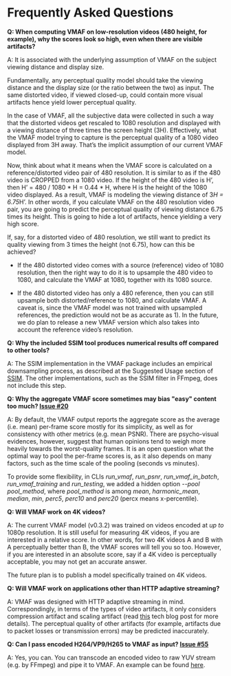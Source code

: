 # Frequently Asked Questions

**Q: When computing VMAF on low-resolution videos (480 height, for example), why the scores look so high, even when there are visible artifacts?**

A: It is associated with the underlying assumption of VMAF on the subject viewing distance and display size.

Fundamentally, any perceptual quality model should take the viewing distance and the display size (or the ratio between the two) as input. The same distorted video, if viewed closed-up, could contain more visual artifacts hence yield lower perceptual quality.

In the case of VMAF, all the subjective data were collected in such a way that the distorted videos get rescaled to 1080 resolution and displayed with a viewing distance of three times the screen height (3H). Effectively, what the VMAF model trying to capture is the perceptual quality of a 1080 video displayed from 3H away. That’s the implicit assumption of our current VMAF model.

Now, think about what it means when the VMAF score is calculated on a reference/distorted video pair of 480 resolution. It is similar to as if the 480 video is CROPPED from a 1080 video. If the height of the 480 video is H’, then H’ = 480 / 1080 * H = 0.44 * H, where H is the height of the 1080 video displayed. As a result, VMAF is modeling the viewing distance of 3*H = 6.75*H’. In other words, if you calculate VMAF on the 480 resolution video pair, you are going to predict the perceptual quality of viewing distance 6.75 times its height. This is going to hide a lot of artifacts, hence yielding a very high score.

If, say, for a distorted video of 480 resolution, we still want to predict its quality viewing from 3 times the height (not 6.75), how can this be achieved? 

- If the 480 distorted video comes with a source (reference) video of 1080 resolution, then the right way to do it is to upsample the 480 video to 1080, and calculate the VMAF at 1080, together with its 1080 source.

- If the 480 distorted video has only a 480 reference, then you can still upsample both distorted/reference to 1080, and calculate VMAF. A caveat is, since the VMAF model was not trained with upsampled references, the prediction would not be as accurate as 1). In the future, we do plan to release a new VMAF version which also takes into account the reference video’s resolution.

**Q: Why the included SSIM tool produces numerical results off compared to other tools?**

A: The SSIM implementation in the VMAF package includes an empirical downsampling process, as described at the Suggested Usage section of [SSIM](https://ece.uwaterloo.ca/~z70wang/research/ssim/). The other implementations, such as the SSIM filter in FFmpeg, does not include this step.

**Q: Why the aggregate VMAF score sometimes may bias "easy" content too much? [Issue #20](https://github.com/Netflix/vmaf/issues/20)**

A: By default, the VMAF output reports the aggregate score as the average (i.e. mean) per-frame score mostly for its simplicity, as well as for consistency with other metrics (e.g. mean PSNR). There are psycho-visual evidences, however, suggest that human opinions tend to weigh more heavily towards the worst-quality frames. It is an open question what the optimal way to pool the per-frame scores is, as it also depends on many factors, such as the time scale of the pooling (seconds vs minutes).

To provide some flexibility, in CLIs *run_vmaf*, *run_psnr*, *run_vmaf_in_batch*, *run_vmaf_training* and *run_testing*, we added a hidden option *--pool pool_method*, where *pool_method* is among *mean*, *harmonic_mean*, *median*, *min*, *perc5*, *perc10* and *perc20* (percx means x-percentile).

**Q: Will VMAF work on 4K videos?**

A: The current VMAF model (v0.3.2) was trained on videos encoded at *up to* 1080p resolution. It is still useful for measuring 4K videos, if you are interested in a relative score. In other words, for two 4K videos A and B with A perceptually better than B, the VMAF scores will tell you so too. However, if you are interested in an absolute score, say if a 4K video is perceptually acceptable, you may not get an accurate answer.

The future plan is to publish a model specifically trained on 4K videos.

**Q: Will VMAF work on applications other than HTTP adaptive streaming?**

A: VMAF was designed with HTTP adaptive streaming in mind. Correspondingly, in terms of the types of video artifacts, it only considers compression artifact and scaling artifact (read [this](http://techblog.netflix.com/2016/06/toward-practical-perceptual-video.html) tech blog post for more details). The perceptual quality of other artifacts (for example, artifacts due to packet losses or transmission errors) may be predicted inaccurately.

**Q: Can I pass encoded H264/VP9/H265 to VMAF as input? [Issue #55](https://github.com/Netflix/vmaf/issues/55)**

A: Yes, you can. You can transcode an encoded video to raw YUV stream (e.g. by FFmpeg) and pipe it to VMAF. An example can be found [here](https://github.com/Netflix/vmaf/blob/master/ffmpeg2vmaf).
